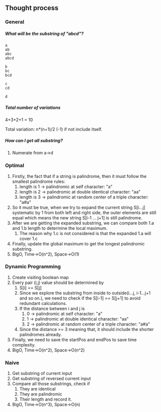 ## Thought process

### General
##### What will be the substring of "abcd"?

```
a
ab
abc
abcd
```
```
b
bc
bcd
```
```
c
cd
```
```
d
```

##### Total number of variations

4+3+2+1 = 10

Total variation: n*(n+1)/2 (-1) if not include itself.

##### How can I get all substring?
1. Numerate from a->d

### Optimal
1. Firstly, the fact that if a string is palindrome, then it must follow the smallest palindrome rules:
    1. length is 1 -> palindromic at self character: "a"
    2. length is 2 -> palindromic at double identical character: "aa"
    3. length is 3 -> palindromic at random center of a triple character: "a#a"
2. So it must be true, when we try to expand the current string S[i...j] systematic by 1 from both left and right side, the outer
elements are still equal which means the new string S[i-1 ... j+1] is still palindrome.
3. After we are getting the expanded substring, we can compare both 1.a and 1.b length to determine the local maximum.
    1. The reason why 1.c is not considered is that the expanded 1.a will cover 1.c
4. Finally, update the global maximum to get the longest palindromic substring.
5. BigO, Time->O(n^2), Space->O(1) 

### Dynamic Programming
1. Create visiting boolean map
2. Every pair (i,j) value should be determined by 
    1. S[i] == S[j]
    2. Since we explore the substring from inside to outside(i...j, i-1...j+1 and so on.), we need to check if the 
    S[i-1] == S[j+1] to avoid redundant calculations.
    3. If the distance between i and j is
        1. 0 -> palindromic at self character: "a"
        2. 1 -> palindromic at double identical character: "aa"
        3. 2 -> palindromic at random center of a triple character: "a#a"
    4. Since the distance >= 3 meaning that, it should include the shorter palindromes already.
3. Finally, we need to save the startPos and endPos to save time complexity.
4. BigO, Time->O(n^2), Space->O(n^2) 
    
### Naive
1. Get substring of current input
2. Get substring of reversed current input
3. Compare all those substrings, check if
    1. They are identical
    2. They are palindromic
    3. Their length and record it.
4. BigO, Time->O(n^3), Space->O(n)    

